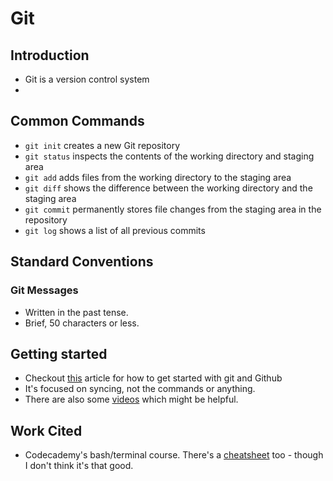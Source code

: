 # Git

## Introduction

* Git is a version control system
*

## Common Commands

* `git init` creates a new Git repository
* `git status` inspects the contents of the working directory and staging area
* `git add` adds files from the working directory to the staging area
* `git diff` shows the difference between the working directory and the staging area
* `git commit` permanently stores file changes from the staging area in the repository
* `git log` shows a list of all previous commits

## Standard Conventions

### Git Messages

* Written in the past tense.
* Brief, 50 characters or less.

## Getting started

* Checkout [this](https://www.codecademy.com/paths/computer-science/tracks/cspath-development-skills/modules/learn-git-git-workflow-u/articles/f1-u3-git-setup) article for how to get started with git and Github
* It's focused on syncing, not the commands or anything.
* There are also some [videos](https://www.codecademy.com/paths/computer-science/tracks/cspath-development-skills/modules/learn-git-git-workflow-u/articles/getting-started-git-and-github) which might be helpful.

## Work Cited

* Codecademy's bash/terminal course. There's a [cheatsheet](https://www.codecademy.com/learn/paths/computer-science/tracks/cspath-development-skills/modules/learn-git-git-workflow-u/cheatsheet) too - though I don't think it's that good.
